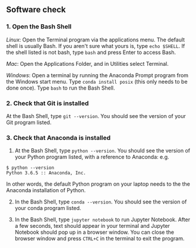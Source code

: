 ## Software check

### 1. Open the Bash Shell

*Linux*: Open the Terminal program via the applications menu.  The default shell is usually Bash.  If you aren't sure what yours is, type `echo $SHELL`.  If the shell listed is not bash, type `bash` and press Enter to access Bash.

*Mac*: Open the Applications Folder, and in Utilities select Terminal.

*Windows*: Open a terminal by running the Anaconda Prompt program from the Windows start menu. Type `conda install posix` (this only needs to be done once). Type `bash` to run the Bash Shell.

### 2. Check that Git is installed

At the Bash Shell, type `git --version`. You should see the version of your Git program listed. 

### 3. Check that Anaconda is installed

1. At the Bash Shell, type `python --version`. You should see the version of your Python program listed, with a reference to Anaconda: e.g. 
```
$ python --version
Python 3.6.5 :: Anaconda, Inc.
```
In other words, the default Python program on your laptop needs to the the Anaconda installation of Python.

2. In the Bash Shell, type `conda --version`. You should see the version of your conda program listed.

3. In the Bash Shell, type `jupyter notebook` to run Jupyter Notebook. After a few seconds, text should appear in your terminal and Jupyter Notebook should pop up in a browser window. You can close the browser window and press `CTRL+C` in the terminal to exit the program.

